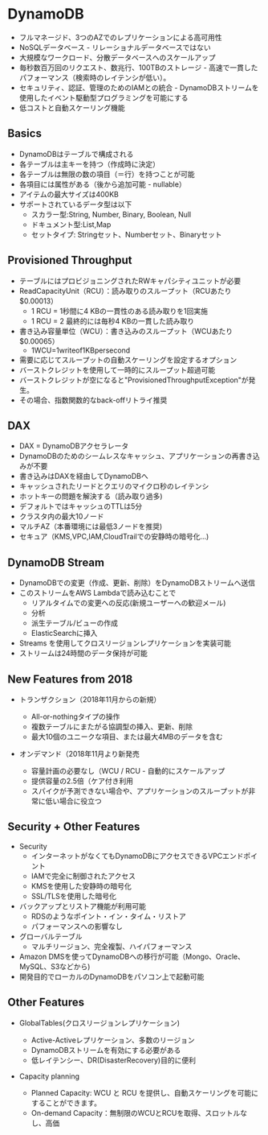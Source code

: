 # DynamoDB
- フルマネージド、3つのAZでのレプリケーションによる高可用性
- NoSQLデータベース - リレーショナルデータベースではない
- 大規模なワークロード、分散データベースへのスケールアップ
- 毎秒数百万回のリクエスト、数兆行、100TBのストレージ - 高速で一貫したパフォーマンス（検索時のレイテンシが低い）。
- セキュリティ、認証、管理のためのIAMとの統合 - DynamoDBストリームを使用したイベント駆動型プログラミングを可能にする
- 低コストと自動スケーリング機能

## Basics
- DynamoDBはテーブルで構成される
- 各テーブルは主キーを持つ（作成時に決定）
 - 各テーブルは無限の数の項目（＝行）を持つことが可能
- 各項目には属性がある（後から追加可能 - nullable） 
- アイテムの最大サイズは400KB
- サポートされているデータ型は以下
    - スカラー型:String, Number, Binary, Boolean, Null
    - ドキュメント型:List,Map
    - セットタイプ: Stringセット、Numberセット、Binaryセット

## Provisioned Throughput
- テーブルにはプロビジョニングされたRWキャパシティユニットが必要
- ReadCapacityUnit（RCU）：読み取りのスループット（RCUあたり$0.00013）
    - 1 RCU = 1秒間に4 KBの一貫性のある読み取りを1回実施
    - 1 RCU = 2 最終的には毎秒4 KBの一貫した読み取り
- 書き込み容量単位（WCU）：書き込みのスループット（WCUあたり$0.00065） 
    - 1WCU=1writeof1KBpersecond
- 需要に応じてスループットの自動スケーリングを設定するオプション
- バーストクレジットを使用して一時的にスループット超過可能
- バーストクレジットが空になると"ProvisionedThroughputException"が発生。
- その場合、指数関数的なback-offリトライ推奨

## DAX
- DAX = DynamoDBアクセラレータ
- DynamoDBのためのシームレスなキャッシュ、アプリケーションの再書き込みが不要
- 書き込みはDAXを経由してDynamoDBへ
- キャッシュされたリードとクエリのマイクロ秒のレイテンシ
- ホットキーの問題を解決する（読み取り過多)
- デフォルトではキャッシュのTTLは5分
- クラスタ内の最大10ノード
- マルチAZ（本番環境には最低3ノードを推奨)
- セキュア（KMS,VPC,IAM,CloudTrailでの安静時の暗号化...)

## DynamoDB Stream
- DynamoDBでの変更（作成、更新、削除）をDynamoDBストリームへ送信
- このストリームをAWS Lambdaで読み込むことで
    - リアルタイムでの変更への反応(新規ユーザーへの歓迎メール)
    - 分析
    - 派生テーブル/ビューの作成
    - ElasticSearchに挿入
- Streams を使用してクロスリージョンレプリケーションを実装可能
- ストリームは24時間のデータ保持が可能

## New Features from 2018
- トランザクション（2018年11月からの新規）
    - All-or-nothingタイプの操作
    - 複数テーブルにまたがる協調型の挿入、更新、削除 
    - 最大10個のユニークな項目、または最大4MBのデータを含む

- オンデマンド（2018年11月より新発売
    - 容量計画の必要なし（WCU / RCU - 自動的にスケールアップ
    - 提供容量の2.5倍（ケア付き利用
    - スパイクが予測できない場合や、アプリケーションのスループットが非常に低い場合に役立つ

## Security + Other Features
- Security
    - インターネットがなくてもDynamoDBにアクセスできるVPCエンドポイント
    - IAMで完全に制御されたアクセス
    - KMSを使用した安静時の暗号化
    - SSL/TLSを使用した暗号化
- バックアップとリストア機能が利用可能 
    - RDSのようなポイント・イン・タイム・リストア
    - パフォーマンスへの影響なし
- グローバルテーブル
    - マルチリージョン、完全複製、ハイパフォーマンス
- Amazon DMSを使ってDynamoDBへの移行が可能（Mongo、Oracle、MySQL、S3などから)
- 開発目的でローカルのDynamoDBをパソコン上で起動可能

## Other Features
- GlobalTables(クロスリージョンレプリケーション)
    - Active-Activeレプリケーション、多数のリージョン
    - DynamoDBストリームを有効にする必要がある
    - 低レイテンシー、DR(DisasterRecovery)目的に便利

- Capacity planning
    - Planned Capacity: WCU と RCU を提供し、自動スケーリングを可能にすることができます。
    - On-demand Capacity：無制限のWCUとRCUを取得、スロットルなし、高価